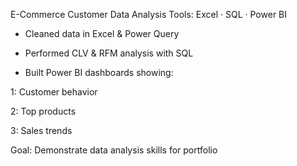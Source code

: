 E-Commerce Customer Data Analysis
Tools: Excel · SQL · Power BI

* Cleaned data in Excel & Power Query

* Performed CLV & RFM analysis with SQL

* Built Power BI dashboards showing:

1: Customer behavior

2:  Top products

3:  Sales trends

Goal: Demonstrate data analysis skills for portfolio

